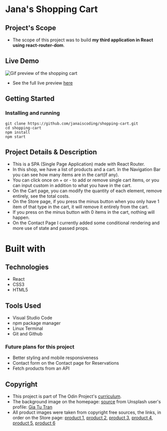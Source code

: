 # Jana's Shopping Cart

## Project's Scope

- The scope of this project was to build **my third application in React using react-router-dom**.

## Live Demo

![Gif preview of the shopping cart](/src/assets/shopping-cart-preview.gif)

- See the full live preview [here](https://janaiscoding.github.io/shopping-cart/)

## Getting Started

### Installing and running

```
git clone https://github.com/janaiscoding/shopping-cart.git
cd shopping-cart
npm install
npm start
```

## Project Details & Description

- This is a SPA (Single Page Application) made with React Router.
- In this shop, we have a list of products and a cart. In the Navigation Bar you can see how many items are in the cart(if any).
- You can click once on + or - to add or remove single cart items, or you can input custom in addition to what you have in the cart.
- On the Cart page, you can modify the quantity of each element, remove entirely, see the total costs.
- On the Store page, if you press the minus button when you only have 1 item of that type in the cart, it will remove it entirely from the cart.
- If you press on the minus button with 0 items in the cart, nothing will happen.
- On the Contact Page I currently added some conditional rendering and more use of state and passed props.

# Built with

## Technologies

- React
- CSS3
- HTML5

## Tools Used

- Visual Studio Code
- npm package manager
- Linux Terminal
- Git and Github

### Future plans for this project

- Better styling and mobile responsiveness
- Contact form on the Contact page for Reservations
- Fetch products from an API
 

## Copyright

- This project is part of The Odin Project's [curriculum](https://www.theodinproject.com/lessons/node-path-javascript-shopping-cart).
- The background image on the homepage: [source](https://unsplash.com/photos/3EzCJozHHL0) from Unsplash user's profile: [Gia Tu Tran](https://unsplash.com/@danielgia)
- All product images were taken from copyright free sources, the links, in order on the Store page: [product 1](https://unsplash.com/photos/O2yNzXdqOu0), [product 2](https://unsplash.com/photos/InCMGusiAvA), [product 3](https://unsplash.com/photos/FBgCgJhPO2I), [product 4](https://unsplash.com/photos/-1GEAA8q3wk), [product 5](https://unsplash.com/photos/5KS7T3Gs3CA), [product 6](https://unsplash.com/photos/iy_MT2ifklc)
